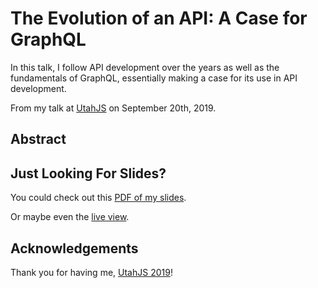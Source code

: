 # The Evolution of an API: A Case for GraphQL

In this talk, I follow API development over the years as well as the fundamentals of GraphQL, essentially making a case for its use in API development.

From my talk at [UtahJS](https://conf.utahjs.com/) on September 20th, 2019.

## Abstract

## Just Looking For Slides?

You could check out this [PDF of my slides](https://github.com/kale-stew/talks/@TODO).

Or maybe even the [live view](https://github.com/kale-stew/talks/@TODO).

<!-- Or even the [talk itself](COMING SOON!). -->

<!-- ## Further Reading -->

## Acknowledgements

Thank you for having me, [UtahJS 2019](https://conf.utahjs.com/)!
